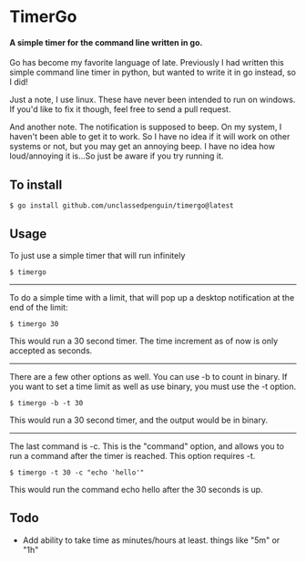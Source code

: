 # TimerGo

#### A simple timer for the command line written in go.

Go has become my favorite language of late. Previously I had written this simple command line timer in python, but wanted to write it in go instead, so I did!

Just a note, I use linux. These have never been intended to run on windows. If you'd like to fix it though, feel free to send a pull request. 

And another note. The notification is supposed to beep. On my system, I haven't been able to get it to work. So I have no idea if it will work on other systems or not, but you may get an annoying beep. I have no idea how loud/annoying it is...So just be aware if you try running it. 

## To install

```shell
$ go install github.com/unclassedpenguin/timergo@latest
```


## Usage
To just use a simple timer that will run infinitely

```shell
$ timergo
```

---

To do a simple time with a limit, that will pop up a desktop notification at the end of the limit:

```shell
$ timergo 30
```

This would run a 30 second timer. The time increment as of now is only accepted as seconds. 

---

There are a few other options as well. You can use -b to count in binary. If you want to set a time limit as well
as use binary, you must use the -t option.

```shell
$ timergo -b -t 30
```

This would run a 30 second timer, and the output would be in binary. 

---

The last command is -c. This is the "command" option, and allows you to run a command after the timer is reached. This option requires -t.

```shell
$ timergo -t 30 -c "echo 'hello'"
```

This would run the command echo hello after the 30 seconds is up.

## Todo

- Add ability to take time as minutes/hours at least. things like "5m" or "1h"
